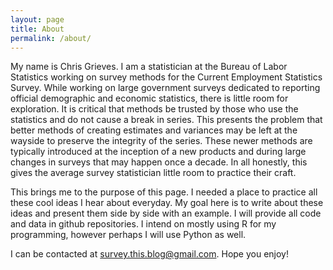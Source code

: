 ```yaml
---
layout: page
title: About
permalink: /about/
---
```


My name is Chris Grieves. I am a statistician at the Bureau of Labor Statistics working on survey methods for the Current Employment Statistics Survey. While working on large government surveys dedicated to reporting official demographic and economic statistics, there is little room for exploration. It is critical that methods be trusted by those who use the statistics and do not cause a break in series. This presents the problem that better methods of creating estimates and variances may be left at the wayside to preserve the integrity of the series. These newer methods are typically introduced at the inception of a new products and during large changes in surveys that may happen once a decade. In all honestly, this gives the average survey statistician little room to practice their craft.

This brings me to the purpose of this page. I needed a place to practice all these cool ideas I hear about everyday. My goal here is to write about these ideas and present them side by side with an example. I will provide all code and data in github repositories. I intend on mostly using R for my programming, however perhaps I will use Python as well.


I can be contacted at <survey.this.blog@gmail.com>. Hope you enjoy!

